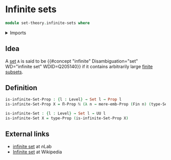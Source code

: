 # Infinite sets

```agda
module set-theory.infinite-sets where
```

<details><summary>Imports</summary>

```agda
open import elementary-number-theory.natural-numbers

open import foundation.mere-embeddings
open import foundation.propositions
open import foundation.sets
open import foundation.universe-levels

open import univalent-combinatorics.standard-finite-types
```

</details>

## Idea

A [set](foundation-core.sets.md) `A` is said to be
{{#concept "infinite" Disambiguation="set" WD="infinite set" WDID=Q205140}} if
it contains arbitrarily large [finite](univalent-combinatorics.finite-types.md)
[subsets](foundation-core.subtypes.md).

## Definition

```agda
is-infinite-Set-Prop : {l : Level} → Set l → Prop l
is-infinite-Set-Prop X = Π-Prop ℕ (λ n → mere-emb-Prop (Fin n) (type-Set X))

is-infinite-Set : {l : Level} → Set l → UU l
is-infinite-Set X = type-Prop (is-infinite-Set-Prop X)
```

## External links

- [infinite set](https://ncatlab.org/nlab/show/infinite+set) at $n$Lab
- [Infinite set](https://en.wikipedia.org/wiki/Infinite_set) at Wikipedia
